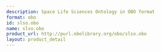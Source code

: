 ```yaml
---
description: Space Life Sciences Ontology in OBO format
format: obo
id: slso.obo
name: slso.obo
product_url: http://purl.obolibrary.org/obo/slso.obo
layout: product_detail
---
```

